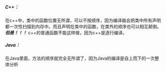 ##### **C++：**

在c++中，类中的函数位置无所谓，可以不按顺序，因为编译器会把类中所有声明都一次性扫描到内存中。而且声明在类中的函数，在类外的顺序也可以相互颠倒。***但是！！！*** c++的普通函数不能这样做，因为c++是逐行编译。

##### Java：

在Java里面，方法的顺序就完全无所谓了，因为Java的编译是自上而下的一次整体分析